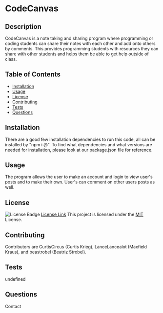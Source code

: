 # CodeCanvas

## Description
CodeCanvas is a note taking and sharing program where programming or coding students can share their notes with each other and add onto others by comments. This provides programming students with resources they can share with other students and helps them be able to get help outside of class.

## Table of Contents
- [Installation](#installation)
- [Usage](#usage)
- [License](#license)
- [Contributing](#contributing)
- [Tests](#tests)
- [Questions](#questions)

## Installation
There are a good few installation dependencies to run this code, all can be installed by "npm i <dependency name>@<version>". To find what dependencies and what versions are needed for installation, please look at our package.json file for reference.

## Usage
The program allows the user to make an account and login to view user's posts and to make their own. User's can comment on other users posts as well.

## License
![License Badge](https://img.shields.io/badge/License-MIT-yellow.svg)
[License Link](https://opensource.org/licenses/MIT)
This project is licensed under the [MIT](LICENSE) License.

## Contributing
Contributors are CurtisCircus (Curtis Krieg), LanceLancealot (Maxfield Kraus), and beastrobel (Beatriz Strobel).

## Tests
undefined

## Questions
Contact
